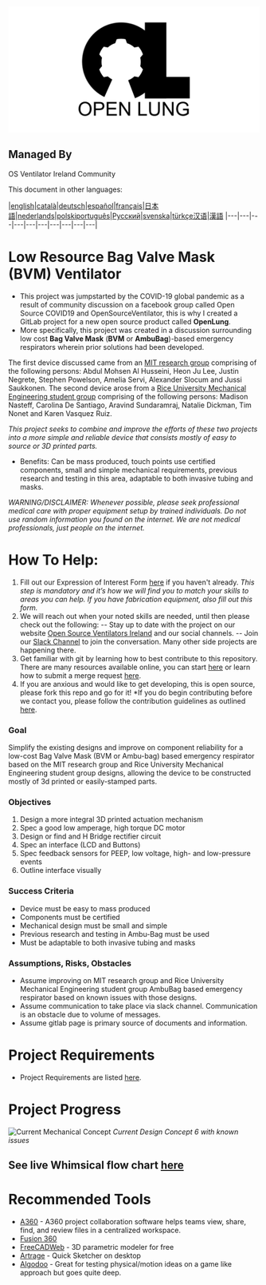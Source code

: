 ![Logo](images/OL_BANNER.png)

## Managed By
OS Ventilator Ireland Community

This document in other languages:

|[english](README.md)|[català](README-ca.md)|[deutsch](README-de.md)|[español](README-es.md)|[français](README-fr.md)|[日本語](README-ja.md)|[nederlands](README-nl.md)|[polski](README-pl.md)[português](README-pt_BR.md)|[Русский](README-ru.md)|[svenska](README-sv.md)|[türkçe](README-tr.md)[汉语](README-zh-Hans.md)|[漢語](README-zh-Hant.md)
|---|---|---|---|---|---|---|---|---|---|

# Low Resource Bag Valve Mask (BVM) Ventilator

- This project was jumpstarted by the COVID-19 global pandemic as a result of community discussion on a facebook group called Open Source COVID19 and OpenSourceVentilator, this is why I created a GitLab project for a new open source product called **OpenLung**.
- More specifically, this project was created in a discussion surrounding low cost **Bag Valve Mask** (**BVM** or **AmbuBag**)-based emergency respirators wherein prior solutions had been developed.

The first device discussed came from an [MIT research group](https://web.mit.edu/2.75/projects/DMD_2010_Al_Husseini.pdf) comprising of the following persons: Abdul Mohsen Al Husseini, Heon Ju Lee, Justin Negrete, Stephen Powelson, Amelia Servi, Alexander Slocum and Jussi Saukkonen.
The second device arose from a [Rice University Mechanical Engineering student group](http://oedk.rice.edu/Sys/PublicProfile/47585242/1063096) comprising of the following persons: Madison Nasteff, Carolina De Santiago, Aravind Sundaramraj, Natalie Dickman, Tim Nonet and Karen Vasquez Ruiz.

*This project seeks to combine and improve the efforts of these two projects into a more simple and reliable device that consists mostly of easy to source or 3D printed parts.*

- Benefits: Can be mass produced, touch points use certified components, small and simple mechanical requirements, previous research and testing in this area, adaptable to both invasive tubing and masks.

*WARNING/DISCLAIMER: Whenever possible, please seek professional medical care with proper equipment setup by trained individuals. Do not use random information you found on the internet. We are not medical professionals, just people on the internet.*

# How To Help:
1. Fill out our Expression of Interest Form [here](https://opensourceventilator.ie/register) if you haven't already.
*This step is mandatory and it’s how we will find you to match your skills to areas you can help. If you have fabrication equipment, also fill out this form.*
2. We will reach out when your noted skills are needed, until then please check out the following:
-- Stay up to date with the project on our website [Open Source Ventilators Ireland](https://opensourceventilator.ie/) and our social channels.
-- Join our [Slack Channel](https://join.slack.com/t/osventilator/shared_invite/zt-cst4dhk7-BFNMz_vyBPthjlBFYV1yWA) to join the conversation. Many other side projects are happening there.
3. Get familiar with git by learning how to best contribute to this repository. There are many resources available online, you can start [here](https://www.youtube.com/watch?v=enMumwvLAug) or learn how to submit a merge request [here](https://docs.gitlab.com/ee/user/project/merge_requests/creating_merge_requests.html).
4. If you are anxious and would like to get developing, this is open source, please fork this repo and go for it!
*If you do begin contributing before we contact you, please follow the contribution guidelines as outlined [here](CONTRIBUTING.md).

### Goal
Simplify the existing designs and improve on component reliability for a low-cost Bag Valve Mask (BVM or Ambu-bag) based emergency respirator based on the MIT research group and Rice University Mechanical Engineering student group designs, allowing the device to be constructed mostly of 3d printed or easily-stamped parts.

### Objectives
1.	Design a more integral 3D printed actuation mechanism
2.	Spec a good low amperage, high torque DC motor
3.	Design or find and H Bridge rectifier circuit
4.	Spec an interface (LCD and Buttons)
5.	Spec feedback sensors for PEEP, low voltage, high- and low-pressure events
6.	Outline interface visually

### Success Criteria
- Device must be easy to mass produced
- Components must be certified
- Mechanical design must be small and simple
- Previous research and testing in Ambu-Bag must be used
- Must be adaptable to both invasive tubing and masks

### Assumptions, Risks, Obstacles
- Assume improving on MIT research group and Rice University Mechanical Engineering student group AmbuBag based emergency respirator based on known issues with those designs.
- Assume communication to take place via slack channel. Communication is an obstacle due to volume of messages.
- Assume gitlab page is primary source of documents and information.

# Project Requirements
- Project Requirements are listed [here](requirements/design-requirements.md).

# Project Progress
![Current Mechanical Concept](images/CONCEPT_6_MECH.png)
*Current Design Concept 6 with known issues*

## See live Whimsical flow chart [here](https://whimsical.com/4mai9JtqTHAGu6i6qz8Hyy)

# Recommended Tools
- [A360](https://www.autodesk.com/products/a360/features) - A360 project collaboration software helps teams view, share, find, and review files in a centralized workspace.
- [Fusion 360](https://www.autodesk.com/products/fusion-360/mechanical-engineer)
- [FreeCADWeb](https://www.freecadweb.org/) - 3D parametric modeler for free
- [Artrage](http://www.artrage.com/) - Quick Sketcher on desktop
- [Algodoo](http://www.algodoo.com/) - Great for testing physical/motion ideas on a game like approach but goes quite deep.

